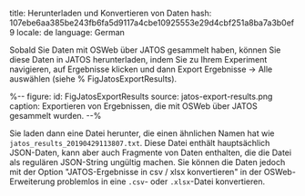 title: Herunterladen und Konvertieren von Daten
hash: 107ebe6aa385be243fb6fa5d9117a4cbe10925553e29d4cbf251a8ba7a3b0ef9
locale: de
language: German

Sobald Sie Daten mit OSWeb über JATOS gesammelt haben, können Sie diese Daten in JATOS herunterladen, indem Sie zu Ihrem Experiment navigieren, auf Ergebnisse klicken und dann Export Ergebnisse → Alle auswählen (siehe % FigJatosExportResults).

%--
figure:
 id: FigJatosExportResults
 source: jatos-export-results.png
 caption: Exportieren von Ergebnissen, die mit OSWeb über JATOS gesammelt wurden.
--%

Sie laden dann eine Datei herunter, die einen ähnlichen Namen hat wie `jatos_results_20190429113807.txt`. Diese Datei enthält hauptsächlich JSON-Daten, kann aber auch Fragmente von Daten enthalten, die die Datei als regulären JSON-String ungültig machen. Sie können die Daten jedoch mit der Option "JATOS-Ergebnisse in csv / xlsx konvertieren" in der OSWeb-Erweiterung problemlos in eine `.csv`- oder `.xlsx`-Datei konvertieren.